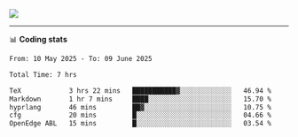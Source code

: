 <picture>
  <source
  srcset="https://github-readme-stats.vercel.app/api?username=sant0s12&show_icons=true&theme=dark"
  media="(prefers-color-scheme: dark)"
  />
  <source
  srcset="https://github-readme-stats.vercel.app/api?username=sant0s12&show_icons=true"
  media="(prefers-color-scheme: light)"
  />
  <img src="https://github-readme-stats.vercel.app/api?username=sant0s12&show_icons=true" />
</picture>

---

📊 **Coding stats**

<!--START_SECTION:waka-->

```txt
From: 10 May 2025 - To: 09 June 2025

Total Time: 7 hrs

TeX            3 hrs 22 mins   ███████████▓░░░░░░░░░░░░░   46.94 %
Markdown       1 hr 7 mins     ████░░░░░░░░░░░░░░░░░░░░░   15.70 %
hyprlang       46 mins         ██▓░░░░░░░░░░░░░░░░░░░░░░   10.75 %
cfg            20 mins         █░░░░░░░░░░░░░░░░░░░░░░░░   04.66 %
OpenEdge ABL   15 mins         █░░░░░░░░░░░░░░░░░░░░░░░░   03.54 %
```

<!--END_SECTION:waka-->

